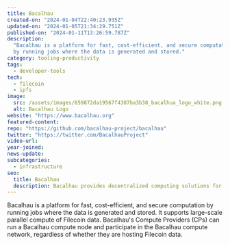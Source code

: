 ```yaml
---
title: Bacalhau
created-on: "2024-01-04T22:40:23.935Z"
updated-on: "2024-01-05T21:34:29.751Z"
published-on: "2024-01-11T13:26:59.787Z"
description:
  "Bacalhau is a platform for fast, cost-efficient, and secure computation
  by running jobs where the data is generated and stored."
category: tooling-productivity
tags:
  - developer-tools
tech:
  - filecoin
  - ipfs
image:
  src: /assets/images/659872da19567f4307ba3b38_bacalhua_logo_white.png
  alt: Bacalhau Logo
website: "https://www.bacalhau.org"
featured-content:
repo: "https://github.com/bacalhau-project/bacalhau"
twitter: "https://twitter.com/BacalhauProject"
video-url:
year-joined:
news-update:
subcategories:
  - infrastructure
seo:
  title: Bacalhau
  description: Bacalhau provides decentralized computing solutions for data processing.
---
```


Bacalhau is a platform for fast, cost-efficient, and secure computation by running jobs where the data is generated and stored. It supports large-scale parallel compute of Filecoin data. Bacalhau's Compute Providers (CPs) can run a Bacalhau compute node and participate in the Bacalhau compute network, regardless of whether they are hosting Filecoin data.
